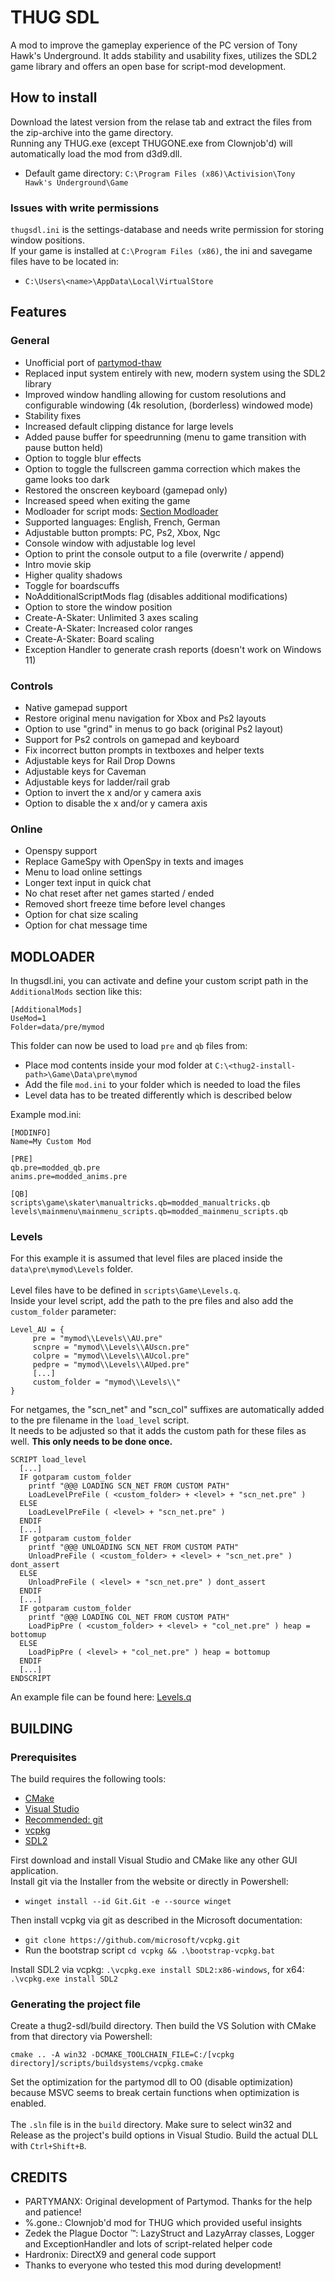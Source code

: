 
# THUG SDL

A mod to improve the gameplay experience of the PC version of Tony Hawk's Underground. It adds stability and usability fixes, utilizes the SDL2 game library and offers an open base for script-mod development.

## How to install

Download the latest version from the relase tab and extract the files from the zip-archive into the game directory.<br>
Running any THUG.exe (except THUGONE.exe from Clownjob'd) will automatically load the mod from d3d9.dll.
 - Default game directory: `C:\Program Files (x86)\Activision\Tony Hawk's Underground\Game`

### Issues with write permissions

`thugsdl.ini` is the settings-database and needs write permission for storing window positions. <br>
If your game is installed at `C:\Program Files (x86)`, the ini and savegame files have to be located in:
- `C:\Users\<name>\AppData\Local\VirtualStore`

## Features

### General

- Unofficial port of [partymod-thaw](https://github.com/PARTYMANX/partymod-thaw)
- Replaced input system entirely with new, modern system using the SDL2 library
- Improved window handling allowing for custom resolutions and configurable windowing (4k resolution, (borderless) windowed mode)
- Stability fixes
- Increased default clipping distance for large levels
- Added pause buffer for speedrunning (menu to game transition with pause button held)
- Option to toggle blur effects
- Option to toggle the fullscreen gamma correction which makes the game looks too dark
- Restored the onscreen keyboard (gamepad only)
- Increased speed when exiting the game
- Modloader for script mods: [Section Modloader](#modloader)
- Supported languages: English, French, German
- Adjustable button prompts: PC, Ps2, Xbox, Ngc
- Console window with adjustable log level
- Option to print the console output to a file (overwrite / append)
- Intro movie skip
- Higher quality shadows
- Toggle for boardscuffs
- NoAdditionalScriptMods flag (disables additional modifications)
- Option to store the window position
- Create-A-Skater: Unlimited 3 axes scaling
- Create-A-Skater: Increased color ranges
- Create-A-Skater: Board scaling
- Exception Handler to generate crash reports (doesn't work on Windows 11)

### Controls
- Native gamepad support
- Restore original menu navigation for Xbox and Ps2 layouts
- Option to use "grind" in menus to go back (original Ps2 layout)
- Support for Ps2 controls on gamepad and keyboard
- Fix incorrect button prompts in textboxes and helper texts
- Adjustable keys for Rail Drop Downs
- Adjustable keys for Caveman
- Adjustable keys for ladder/rail grab
- Option to invert the x and/or y camera axis
- Option to disable the x and/or y camera axis

### Online
- Openspy support
- Replace GameSpy with OpenSpy in texts and images
- Menu to load online settings
- Longer text input in quick chat
- No chat reset after net games started / ended
- Removed short freeze time before level changes
- Option for chat size scaling
- Option for chat message time


## MODLOADER
In thugsdl.ini, you can activate and define your custom script path in the `AdditionalMods` section like this:
```
[AdditionalMods]
UseMod=1
Folder=data/pre/mymod
```
This folder can now be used to load `pre` and `qb` files from:
- Place mod contents inside your mod folder at `C:\<thug2-install-path>\Game\Data\pre\mymod`  
- Add the file `mod.ini` to your folder which is needed to load the files
- Level data has to be treated differently which is described below

Example mod.ini:
```
[MODINFO]
Name=My Custom Mod

[PRE]
qb.pre=modded_qb.pre
anims.pre=modded_anims.pre

[QB]
scripts\game\skater\manualtricks.qb=modded_manualtricks.qb
levels\mainmenu\mainmenu_scripts.qb=modded_mainmenu_scripts.qb
```

### Levels
For this example it is assumed that level files are placed inside the `data\pre\mymod\Levels` folder.<br><br> Level files have to be defined in `scripts\Game\Levels.q`.  <br>Inside your level script, add the path to the pre files and also add the `custom_folder` parameter:
```
Level_AU = { 
	 pre = "mymod\\Levels\\AU.pre"
	 scnpre = "mymod\\Levels\\AUscn.pre"
	 colpre = "mymod\\Levels\\AUcol.pre"
	 pedpre = "mymod\\Levels\\AUped.pre"
	 [...]
	 custom_folder = "mymod\\Levels\\"
}
```


For netgames, the "scn_net" and "scn_col" suffixes are automatically added to the pre filename in the `load_level` script. <br>It needs to be adjusted so that it adds the custom path for these files as well. **This only needs to be done once.**

```
SCRIPT load_level
  [...]
  IF gotparam custom_folder
    printf "@@@ LOADING SCN_NET FROM CUSTOM PATH" 
    LoadLevelPreFile ( <custom_folder> + <level> + "scn_net.pre" )
  ELSE
    LoadLevelPreFile ( <level> + "scn_net.pre" )
  ENDIF
  [...]
  IF gotparam custom_folder
    printf "@@@ UNLOADING SCN_NET FROM CUSTOM PATH" 
    UnloadPreFile ( <custom_folder> + <level> + "scn_net.pre" ) dont_assert 
  ELSE
    UnloadPreFile ( <level> + "scn_net.pre" ) dont_assert 
  ENDIF
  [...]		
  IF gotparam custom_folder
    printf "@@@ LOADING COL_NET FROM CUSTOM PATH" 
    LoadPipPre ( <custom_folder> + <level> + "col_net.pre" ) heap = bottomup 
  ELSE
    LoadPipPre ( <level> + "col_net.pre" ) heap = bottomup 
  ENDIF
  [...]
ENDSCRIPT
``` 
An example file can be found here: [Levels.q](https://github.com/atljp/THUG-SDL/blob/main/src/Mod/Levels.q)



## BUILDING

### Prerequisites
The build requires the following tools:
- [CMake](https://cmake.org/)
- [Visual Studio](https://visualstudio.microsoft.com/)
- [Recommended: git](https://git-scm.com/download/win)
- [vcpkg](https://learn.microsoft.com/en-us/vcpkg/get_started/get-started?pivots=shell-cmd)
- [SDL2](https://www.libsdl.org/)

First download and install Visual Studio and CMake like any other GUI application.<br>
Install git via the Installer from the website or directly in Powershell:
- `winget install --id Git.Git -e --source winget`

Then install vcpkg via git as described in the Microsoft documentation:
- `git clone https://github.com/microsoft/vcpkg.git`
- Run the bootstrap script `cd vcpkg && .\bootstrap-vcpkg.bat`

Install SDL2 via vcpkg: `.\vcpkg.exe install SDL2:x86-windows`, for x64: `.\vcpkg.exe install SDL2`

### Generating the project file
Create a thug2-sdl/build directory. Then build the VS Solution with CMake from that directory via Powershell:
```
cmake .. -A win32 -DCMAKE_TOOLCHAIN_FILE=C:/[vcpkg directory]/scripts/buildsystems/vcpkg.cmake
```
Set the optimization for the partymod dll to O0 (disable optimization) because MSVC seems to break certain functions when optimization is enabled.
<br><br>
The `.sln` file is in the `build` directory. Make sure to select win32 and Release as the project's build options in Visual Studio. Build the actual DLL with `Ctrl+Shift+B`.

## CREDITS

- PARTYMANX: Original development of Partymod. Thanks for the help and patience!
- %.gone.: Clownjob'd mod for THUG which provided useful insights
- Zedek the Plague Doctor ™: LazyStruct and LazyArray classes, Logger and ExceptionHandler and lots of script-related helper code
- Hardronix: DirectX9 and general code support
- Thanks to everyone who tested this mod during development!
